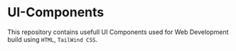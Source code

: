 # UI-Components

This repository contains usefull UI Components used for Web Development build using `HTML`, `TailWind CSS`.